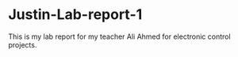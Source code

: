 # Justin-Lab-report-1
This is my lab report for my teacher Ali Ahmed for electronic control projects. 
